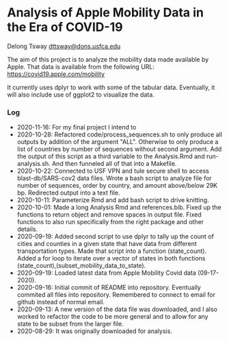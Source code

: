 # Analysis of Apple Mobility Data in the Era of COVID-19

Delong Tsway
dttsway@dons.usfca.edu

The aim of this project is to analyze the mobility data made available by Apple.
That data is available from the following URL:
https://covid19.apple.com/mobility

It currently uses dplyr to work with some of the tabular data. Eventually, it will also include use of ggplot2 to visualize the data.

### Log

* 2020-11-16: For my final project I intend to 
* 2020-10-28: Refactored code/process_sequences.sh to only produce all outputs by addition of the argument "ALL". Otherwise to only produce a list of countries by number of sequences without second argument. Add the output of this script as a third variable to the Analysis.Rmd and run-analysis.sh. And then funneled all of that into a Makefile.
* 2020-10-22: Connected to USF VPN and tule secure shell to access blast-db/SARS-cov2 data files. Wrote a bash script to analyze file for number of sequences, order by country, and amount above/below 29K bp. Redirected output into a text file.
* 2020-10-11: Parameterize Rmd and add bash script to drive knitting.
* 2020-10-01: Made a long Analysis Rmd and references.bib. Fixed up the functions to return object and remove spaces in output file. Fixed functions to also run specifically from the right package and other details.
* 2020-09-19: Added second script to use dplyr to tally up the count of cities and counties in a given state that have data from different transportation types. Made that script into a function (state_count). Added a for loop to iterate over a vector of states in both functions (state_count),(subset_mobility_data_to_state).
* 2020-09-19: Loaded latest data from Apple Mobility Covid data (09-17-2020).
* 2020-09-16: Initial commit of README into repository. Eventually commited all files into repository. Remembered to connect to email for github instead of normal email.
* 2020-09-13: A new version of the data file was downloaded, and I also worked to refactor the code to be more general and to allow for any state to be subset from the larger file.
* 2020-08-29: It was originally downloaded for analysis.
